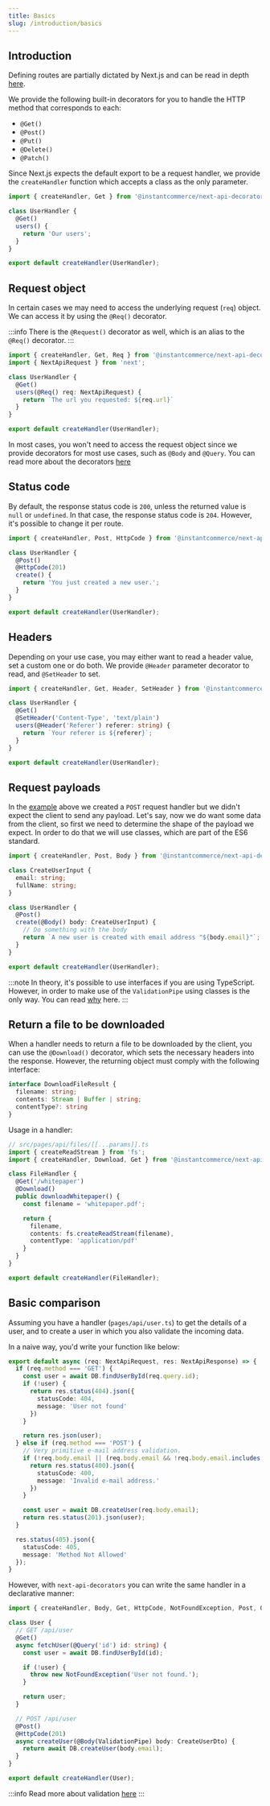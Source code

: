 ```yaml
---
title: Basics
slug: /introduction/basics
---
```


## Introduction

Defining routes are partially dictated by Next.js and can be read in depth [here](https://nextjs.org/docs/api-routes/introduction).

We provide the following built-in decorators for you to handle the HTTP method that corresponds to each:
* `@Get()`
* `@Post()`
* `@Put()`
* `@Delete()`
* `@Patch()`

Since Next.js expects the default export to be a request handler, we provide the `createHandler` function which accepts a class as the only parameter.

```ts
import { createHandler, Get } from '@instantcommerce/next-api-decorators';

class UserHandler {
  @Get()
  users() {
    return 'Our users';
  }
}

export default createHandler(UserHandler);
```

## Request object

In certain cases we may need to access the underlying request (`req`) object. We can access it by using the `@Req()` decorator.

:::info
There is the `@Request()` decorator as well, which is an alias to the `@Req()` decorator.
:::

```ts
import { createHandler, Get, Req } from '@instantcommerce/next-api-decorators';
import { NextApiRequest } from 'next';

class UserHandler {
  @Get()
  users(@Req() req: NextApiRequest) {
    return `The url you requested: ${req.url}`
  }
}

export default createHandler(UserHandler);
```

In most cases, you won't need to access the request object since we provide decorators for most use cases, such as `@Body` and `@Query`. You can read more about the decorators [here](/docs/api/decorators)

## Status code

By default, the response status code is `200`, unless the returned value is `null` or `undefined`. In that case, the response status code is `204`. However, it's possible to change it per route.

```ts
import { createHandler, Post, HttpCode } from '@instantcommerce/next-api-decorators';

class UserHandler {
  @Post()
  @HttpCode(201)
  create() {
    return 'You just created a new user.';
  }
}

export default createHandler(UserHandler);
```

## Headers

Depending on your use case, you may either want to read a header value, set a custom one or do both. We provide `@Header` parameter decorator to read, and `@SetHeader` to set.

```ts
import { createHandler, Get, Header, SetHeader } from '@instantcommerce/next-api-decorators';

class UserHandler {
  @Get()
  @SetHeader('Content-Type', 'text/plain')
  users(@Header('Referer') referer: string) {
    return `Your referer is ${referer}`;
  }
}

export default createHandler(UserHandler);
```

## Request payloads

In the [example](#status-code) above we created a `POST` request handler but we didn't expect the client to send any payload. Let's say, now we do want some data from the client, so first we need to determine the shape of the payload we expect. In order to do that we will use classes, which are part of the ES6 standard.

```ts
import { createHandler, Post, Body } from '@instantcommerce/next-api-decorators';

class CreateUserInput {
  email: string;
  fullName: string;
}

class UserHandler {
  @Post()
  create(@Body() body: CreateUserInput) {
    // Do something with the body
    return `A new user is created with email address "${body.email}"`;
  }
}

export default createHandler(UserHandler);
```

:::note
In theory, it's possible to use interfaces if you are using TypeScript. However, in order to make use of the `ValidationPipe` using classes is the only way. You can read [why](/docs/validation#class-vs-interface) here.
:::

## Return a file to be downloaded

When a handler needs to return a file to be downloaded by the client, you can use the `@Download()` decorator, which sets the necessary headers into the response. However, the returning object must comply with the following interface:

```ts
interface DownloadFileResult {
  filename: string;
  contents: Stream | Buffer | string;
  contentType?: string
}
```

Usage in a handler:
```ts
// src/pages/api/files/[[...params]].ts
import { createReadStream } from 'fs';
import { createHandler, Download, Get } from '@instantcommerce/next-api-decorators';

class FileHandler {
  @Get('/whitepaper')
  @Download()
  public downloadWhitepaper() {
    const filename = 'whitepaper.pdf';

    return {
      filename,
      contents: fs.createReadStream(filename),
      contentType: 'application/pdf'
    }
  }
}

export default createHandler(FileHandler);
```

## Basic comparison

Assuming you have a handler (`pages/api/user.ts`) to get the details of a user, and to create a user in which you also validate the incoming data.

In a naive way, you'd write your function like below:

```ts
export default async (req: NextApiRequest, res: NextApiResponse) => {
  if (req.method === 'GET') {
    const user = await DB.findUserById(req.query.id);
    if (!user) {
      return res.status(404).json({
        statusCode: 404,
        message: 'User not found'
      })
    }

    return res.json(user);
  } else if (req.method === 'POST') {
    // Very primitive e-mail address validation.
    if (!req.body.email || (req.body.email && !req.body.email.includes('@'))) {
      return res.status(400).json({
        statusCode: 400,
        message: 'Invalid e-mail address.'
      })
    }

    const user = await DB.createUser(req.body.email);
    return res.status(201).json(user);
  }

  res.status(405).json({
    statusCode: 405,
    message: 'Method Not Allowed'
  });
}
```

However, with `next-api-decorators` you can write the same handler in a declarative manner:

```ts
import { createHandler, Body, Get, HttpCode, NotFoundException, Post, Query } from '@instantcommerce/next-api-decorators';

class User {
  // GET /api/user
  @Get()
  async fetchUser(@Query('id') id: string) {
    const user = await DB.findUserById(id);

    if (!user) {
      throw new NotFoundException('User not found.');
    }

    return user;
  }

  // POST /api/user
  @Post()
  @HttpCode(201)
  async createUser(@Body(ValidationPipe) body: CreateUserDto) {
    return await DB.createUser(body.email);
  }
}

export default createHandler(User);
```

:::info
Read more about validation [here](/docs/validation)
:::